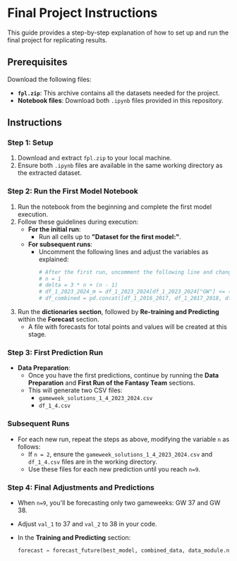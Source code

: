 # Final Project Instructions

This guide provides a step-by-step explanation of how to set up and run the final project for replicating results.

## Prerequisites

Download the following files:

- **`fpl.zip`**: This archive contains all the datasets needed for the project.
- **Notebook files**: Download both `.ipynb` files provided in this repository.

## Instructions

### Step 1: Setup

1. Download and extract `fpl.zip` to your local machine.
2. Ensure both `.ipynb` files are available in the same working directory as the extracted dataset.

### Step 2: Run the First Model Notebook

1. Run the notebook from the beginning and complete the first model execution.
2. Follow these guidelines during execution:
   - **For the initial run**:
     - Run all cells up to **"Dataset for the first model:"**.
   - **For subsequent runs**:
     - Uncomment the following lines and adjust the variables as explained:
       ```python
       # After the first run, uncomment the following line and change the variable delta by 3*n + (n-1), where n = 1, 2, 4, 5, 6, 7, 8, 9.
       # n = 1
       # delta = 3 * n + (n - 1)
       # df_1_2023_2024_m = df_1_2023_2024[df_1_2023_2024["GW"] <= (min(df_1_2023_2024["GW"] + 3))]
       # df_combined = pd.concat([df_1_2016_2017, df_1_2017_2018, df_1_2018_2019, df_1_2019_2020, df_1_2020_2021, df_1_2021_2022, df_1_2022_2023, df_1_2023_2024_m], ignore_index=True)
       ```
3. Run the **dictionaries section**, followed by **Re-training and Predicting** within the **Forecast** section.
   - A file with forecasts for total points and values will be created at this stage.

### Step 3: First Prediction Run

- **Data Preparation**:
  - Once you have the first predictions, continue by running the **Data Preparation** and **First Run of the Fantasy Team** sections.
  - This will generate two CSV files:
    - `gameweek_solutions_1_4_2023_2024.csv`
    - `df_1_4.csv`

### Subsequent Runs

- For each new run, repeat the steps as above, modifying the variable `n` as follows:
  - If `n = 2`, ensure the `gameweek_solutions_1_4_2023_2024.csv` and `df_1_4.csv` files are in the working directory.
  - Use these files for each new prediction until you reach `n=9`.

### Step 4: Final Adjustments and Predictions

- When `n=9`, you'll be forecasting only two gameweeks: GW 37 and GW 38.
- Adjust `val_1` to 37 and `val_2` to 38 in your code.

- In the **Training and Predicting** section:
  ```python
  forecast = forecast_future(best_model, combined_data, data_module.n_steps, n_forecast=4)

